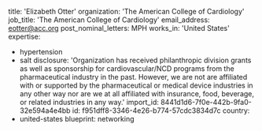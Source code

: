 title: 'Elizabeth Otter'
organization: 'The American College of Cardiology'
job_title: 'The American College of Cardiology'
email_address: eotter@acc.org
post_nominal_letters: MPH
works_in: 'United States'
expertise:
  - hypertension
  - salt
disclosure: 'Organization has received philanthropic division grants as well as sponsorship for cardiovascular/NCD programs from the pharmaceutical industry in the past. However, we are not are affiliated with or supported by  the pharmaceutical or medical device industries in any other way nor are we at all affiliated with insurance, food, beverage, or related industries in any way.'
import_id: 8441d1d6-7f0e-442b-9fa0-32e594a4e4bb
id: f951dff8-3346-4e26-b774-57cdc3834d7c
country:
  - united-states
blueprint: networking
